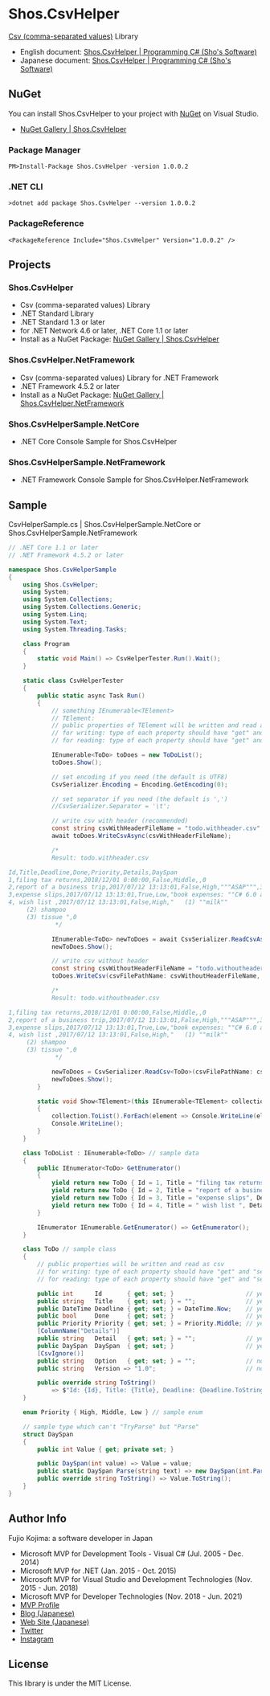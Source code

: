 # Shos.CsvHelper
[Csv (comma-separated values)](https://en.wikipedia.org/wiki/Comma-separated_values "Comma-separated values | Wikipedia") Library

* English document: [Shos.CsvHelper | Programming C# (Sho's Software)](https://wp.shos.info/2019/10/17/c-net-shos-csvhelper-simple-library-for-reading-and-writing-csv/ "Shos.CsvHelper | Programming C# (Sho's Software)")
* Japanese document: [Shos.CsvHelper | Programming C# (Sho's Software)](https://wp.shos.info/2017/07/12/post-0-2/ "Shos.CsvHelper | Programming C# (Sho's Software)")

## NuGet

You can install Shos.CsvHelper to your project with [NuGet](https://www.nuget.org) on Visual Studio.

* [NuGet Gallery | Shos.CsvHelper](https://www.nuget.org/packages/Shos.CsvHelper/)

### Package Manager

    PM>Install-Package Shos.CsvHelper -version 1.0.0.2

### .NET CLI

    >dotnet add package Shos.CsvHelper --version 1.0.0.2

### PackageReference

    <PackageReference Include="Shos.CsvHelper" Version="1.0.0.2" />

## Projects

### Shos.CsvHelper
* Csv (comma-separated values) Library
* .NET Standard Library
* .NET Standard 1.3 or later
* for .NET Network 4.6 or later, .NET Core 1.1 or later
* Install as a NuGet Package: [NuGet Gallery | Shos.CsvHelper](https://www.nuget.org/packages/Shos.CsvHelper "NuGet Gallery | Shos.CsvHelper")

### Shos.CsvHelper.NetFramework
* Csv (comma-separated values) Library for .NET Framework
* .NET Framework 4.5.2 or later
* Install as a NuGet Package: [NuGet Gallery | Shos.CsvHelper.NetFramework](https://www.nuget.org/packages/Shos.CsvHelper.NetFramework "NuGet Gallery | Shos.CsvHelper.NetFramework")

### Shos.CsvHelperSample.NetCore
* .NET Core Console Sample for Shos.CsvHelper

### Shos.CsvHelperSample.NetFramework
* .NET Framework Console Sample for Shos.CsvHelper.NetFramework

## Sample

CsvHelperSample.cs | Shos.CsvHelperSample.NetCore or Shos.CsvHelperSample.NetFramework

```C#
// .NET Core 1.1 or later
// .NET Framework 4.5.2 or later

namespace Shos.CsvHelperSample
{
    using Shos.CsvHelper;
    using System;
    using System.Collections;
    using System.Collections.Generic;
    using System.Linq;
    using System.Text;
    using System.Threading.Tasks;

    class Program
    {
        static void Main() => CsvHelperTester.Run().Wait();
    }

    static class CsvHelperTester
    {
        public static async Task Run()
        {
            // something IEnumerable<TElement>
            // TElement:
            // public properties of TElement will be written and read as csv
            // for writing: type of each property should have "get" and "set"
            // for reading: type of each property should have "get" and "set" and should be string or enum or type which has a default constructor and can "TryParse" or "Parse"

            IEnumerable<ToDo> toDoes = new ToDoList();
            toDoes.Show();

            // set encoding if you need (the default is UTF8)
            CsvSerializer.Encoding = Encoding.GetEncoding(0);

            // set separator if you need (the default is ',')
            //CsvSerializer.Separator = '\t';

            // write csv with header (recommended)
            const string csvWithHeaderFileName = "todo.withheader.csv";
            await toDoes.WriteCsvAsync(csvWithHeaderFileName);

            /*
            Result: todo.withheader.csv

Id,Title,Deadline,Done,Priority,Details,DaySpan
1,filing tax returns,2018/12/01 0:00:00,False,Middle,,0
2,report of a business trip,2017/07/12 13:13:01,False,High,"""ASAP""",3
3,expense slips,2017/07/12 13:13:01,True,Low,"book expenses: ""C# 6.0 and the .NET 4.6 Framework"",""The C# Programming""",0
4, wish list ,2017/07/12 13:13:01,False,High," 	 (1) ""milk""
 	 (2) shampoo
 	 (3) tissue ",0
             */

            IEnumerable<ToDo> newToDoes = await CsvSerializer.ReadCsvAsync<ToDo>(csvFilePathName: csvWithHeaderFileName);
            newToDoes.Show();

            // write csv without header
            const string csvWithoutHeaderFileName = "todo.withoutheader.csv";
            toDoes.WriteCsv(csvFilePathName: csvWithoutHeaderFileName, hasHeader: false);

            /*
            Result: todo.withoutheader.csv

1,filing tax returns,2018/12/01 0:00:00,False,Middle,,0
2,report of a business trip,2017/07/12 13:13:01,False,High,"""ASAP""",3
3,expense slips,2017/07/12 13:13:01,True,Low,"book expenses: ""C# 6.0 and the .NET 4.6 Framework"",""The C# Programming""",0
4, wish list ,2017/07/12 13:13:01,False,High," 	 (1) ""milk""
 	 (2) shampoo
 	 (3) tissue ",0
             */

            newToDoes = CsvSerializer.ReadCsv<ToDo>(csvFilePathName: csvWithoutHeaderFileName, hasHeader: false);
            newToDoes.Show();
        }

        static void Show<TElement>(this IEnumerable<TElement> collection)
        {
            collection.ToList().ForEach(element => Console.WriteLine(element));
            Console.WriteLine();
        }
    }

    class ToDoList : IEnumerable<ToDo> // sample data
    {
        public IEnumerator<ToDo> GetEnumerator()
        {
            yield return new ToDo { Id = 1, Title = "filing tax returns", Deadline = new DateTime(2018, 12, 1) };
            yield return new ToDo { Id = 2, Title = "report of a business trip", Detail = "\"ASAP\"", DaySpan = new DaySpan(3), Priority = Priority.High };
            yield return new ToDo { Id = 3, Title = "expense slips", Detail = "book expenses: \"C# 6.0 and the .NET 4.6 Framework\",\"The C# Programming\"", Priority = Priority.Low, Done = true };
            yield return new ToDo { Id = 4, Title = " wish list ", Detail = " \t (1) \"milk\"\n \t (2) shampoo\n \t (3) tissue ", Priority = Priority.High };
        }

        IEnumerator IEnumerable.GetEnumerator() => GetEnumerator();
    }

    class ToDo // sample class
    {
        // public properties will be written and read as csv
        // for writing: type of each property should have "get" and "set"
        // for reading: type of each property should have "get" and "set" and should be string or enum or type which has a default constructor and can "TryParse" or "Parse"

        public int      Id       { get; set; }                    // yes (this property will be written and read as csv)
        public string   Title    { get; set; } = "";              // yes
        public DateTime Deadline { get; set; } = DateTime.Now;    // yes
        public bool     Done     { get; set; }                    // yes
        public Priority Priority { get; set; } = Priority.Middle; // yes: user-defined enum
        [ColumnName("Details")]
        public string   Detail   { get; set; } = "";              // yes: change column name with [ColumnName("Details")]
        public DaySpan  DaySpan  { get; set; }                    // yes: user-defined type which can't "TryParse" but "Parse"
        [CsvIgnore()]
        public string   Option   { get; set; } = "";              // no : ignore this property with [CsvIgnore()]
        public string   Version => "1.0";                         // no : read only or write only property will be ignored

        public override string ToString()
            => $"Id: {Id}, Title: {Title}, Deadline: {Deadline.ToString()}, Done: {Done}, Priority: {Priority}, Detail: {Detail}, DaySpan: {DaySpan}";
    }

    enum Priority { High, Middle, Low } // sample enum

    // sample type which can't "TryParse" but "Parse"
    struct DaySpan
    {
        public int Value { get; private set; }

        public DaySpan(int value) => Value = value;
        public static DaySpan Parse(string text) => new DaySpan(int.Parse(text));
        public override string ToString() => Value.ToString();
    }
}
```

## Author Info

Fujio Kojima: a software developer in Japan
* Microsoft MVP for Development Tools - Visual C# (Jul. 2005 - Dec. 2014)
* Microsoft MVP for .NET (Jan. 2015 - Oct. 2015)
* Microsoft MVP for Visual Studio and Development Technologies (Nov. 2015 - Jun. 2018)
* Microsoft MVP for Developer Technologies (Nov. 2018 - Jun. 2021)
* [MVP Profile](https://mvp.microsoft.com/en-us/PublicProfile/21482 "MVP Profile")
* [Blog (Japanese)](http://wp.shos.info "Blog (Japanese)")
* [Web Site (Japanese)](http://www.shos.info "Web Site (Japanese)")
* [Twitter](https://twitter.com/Fujiwo)
* [Instagram](https://www.instagram.com/fujiwo/)

## License

This library is under the MIT License.
